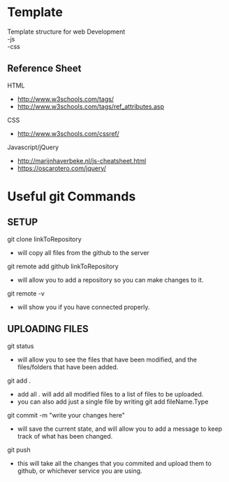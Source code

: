 # Template
Template structure for web Development<br>
-js<br>
-css<br>
## Reference Sheet
HTML<br>
  - http://www.w3schools.com/tags/<br>
  - http://www.w3schools.com/tags/ref_attributes.asp<br>
  
CSS<br>
  - http://www.w3schools.com/cssref/<br>
  
Javascript/jQuery<br>
  - http://marijnhaverbeke.nl/js-cheatsheet.html<br>
  - https://oscarotero.com/jquery/<br>

# Useful git Commands


## SETUP
git clone linkToRepository<br>
  - will copy all files from the github to the server<br>
  
git remote add github linkToRepository <br>
  - will allow you to add a repository so you can make changes to it.<br>

git remote -v  <br>
  - will show you if you have connected properly.<br>
  
## UPLOADING FILES
git status<br>
  - will allow you to see the files that have been modified, and the files/folders that have been added.<br>

git add . <br>
   - add all . will add all modified files to a list of files to be uploaded. <br>
   - you can also add just a single file by writing git add fileName.Type<br>

git commit -m "write your changes here"<br>
  - will save the current state, and will allow you to add a message to keep track of what has been changed.<br>
  
git push<br>
  - this will take all the changes that you commited and upload them to github, or whichever service you are using.<br>
  

